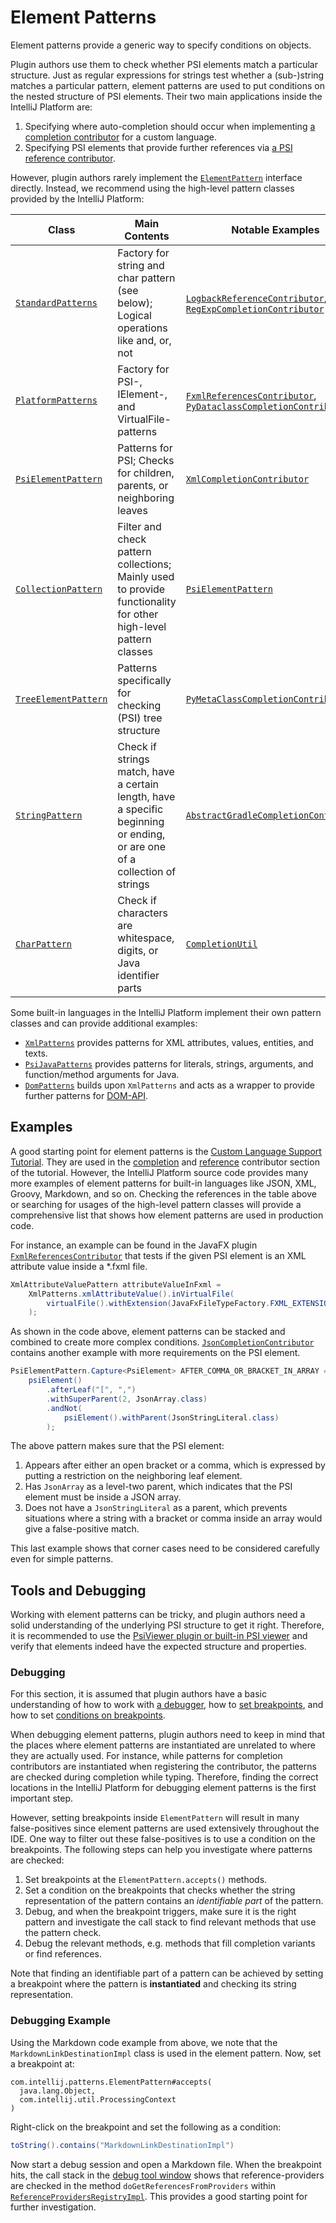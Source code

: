 <!-- Copyright 2000-2023 JetBrains s.r.o. and other contributors. Use of this source code is governed by the Apache 2.0 license that can be found in the LICENSE file. -->

# Element Patterns

<link-summary rel="excerpt"/>
<p id="excerpt">
Element patterns provide a generic way to specify conditions on objects.
</p>
Plugin authors use them to check whether PSI elements match a particular structure.
Just as regular expressions for strings test whether a (sub-)string matches a particular pattern, element patterns are used to put conditions on the nested structure of PSI elements.
Their two main applications inside the IntelliJ Platform are:

1. Specifying where auto-completion should occur when implementing [a completion contributor](completion_contributor.md) for a custom language.
2. Specifying PSI elements that provide further references via [a PSI reference contributor](psi_references.md#contributed-references).

However, plugin authors rarely implement the [`ElementPattern`](%gh-ic%/platform/core-api/src/com/intellij/patterns/ElementPattern.java) interface directly.
Instead, we recommend using the high-level pattern classes provided by the IntelliJ Platform:

| Class                                                                                               | Main Contents                                                                                                             | Notable Examples                                                                                                                                                                                                                                                                          |
|-----------------------------------------------------------------------------------------------------|---------------------------------------------------------------------------------------------------------------------------|-------------------------------------------------------------------------------------------------------------------------------------------------------------------------------------------------------------------------------------------------------------------------------------------|
| [`StandardPatterns`](%gh-ic%/platform/core-api/src/com/intellij/patterns/StandardPatterns.java)     | Factory for string and char pattern (see below); Logical operations like and, or, not                                     | [`LogbackReferenceContributor`](%gh-ic%/plugins/groovy/src/org/jetbrains/plugins/groovy/ext/logback/LogbackReferenceContributor.kt), [`RegExpCompletionContributor`](%gh-ic%/RegExpSupport/src/org/intellij/lang/regexp/RegExpCompletionContributor.java)                                 |
| [`PlatformPatterns`](%gh-ic%/platform/core-api/src/com/intellij/patterns/PlatformPatterns.java)     | Factory for PSI-, IElement-, and VirtualFile-patterns                                                                     | [`FxmlReferencesContributor`](%gh-ic%/plugins/javaFX/src/org/jetbrains/plugins/javaFX/fxml/refs/FxmlReferencesContributor.java), [`PyDataclassCompletionContributor`](%gh-ic%/python/python-psi-impl/src/com/jetbrains/python/codeInsight/completion/PyDataclassCompletionContributor.kt) |
| [`PsiElementPattern`](%gh-ic%/platform/core-api/src/com/intellij/patterns/PsiElementPattern.java)   | Patterns for PSI; Checks for children, parents, or neighboring leaves                                                     | [`XmlCompletionContributor`](%gh-ic%/xml/impl/src/com/intellij/codeInsight/completion/XmlCompletionContributor.java)                                                                                                                                                                      |
| [`CollectionPattern`](%gh-ic%/platform/core-api/src/com/intellij/patterns/CollectionPattern.java)   | Filter and check pattern collections; Mainly used to provide functionality for other high-level pattern classes           | [`PsiElementPattern`](%gh-ic%/platform/core-api/src/com/intellij/patterns/PsiElementPattern.java)                                                                                                                                                                                         |
| [`TreeElementPattern`](%gh-ic%/platform/core-api/src/com/intellij/patterns/TreeElementPattern.java) | Patterns specifically for checking (PSI) tree structure                                                                   | [`PyMetaClassCompletionContributor`](%gh-ic%/python/python-psi-impl/src/com/jetbrains/python/codeInsight/completion/PyMetaClassCompletionContributor.java)                                                                                                                                |
| [`StringPattern`](%gh-ic%/platform/core-api/src/com/intellij/patterns/StringPattern.java)           | Check if strings match, have a certain length, have a specific beginning or ending, or are one of a collection of strings | [`AbstractGradleCompletionContributor`](%gh-ic%/plugins/gradle/java/src/codeInsight/AbstractGradleCompletionContributor.kt)                                                                                                                                                               |
| [`CharPattern`](%gh-ic%/platform/core-api/src/com/intellij/patterns/CharPattern.java)               | Check if characters are whitespace, digits, or Java identifier parts                                                      | [`CompletionUtil`](%gh-ic%/platform/analysis-impl/src/com/intellij/codeInsight/completion/CompletionUtil.java)                                                                                                                                                                            |

Some built-in languages in the IntelliJ Platform implement their own pattern classes and can provide additional examples:

- [`XmlPatterns`](%gh-ic%/xml/xml-psi-api/src/com/intellij/patterns/XmlPatterns.java) provides patterns for XML attributes, values, entities, and texts.
- [`PsiJavaPatterns`](%gh-ic%/java/java-psi-api/src/com/intellij/patterns/PsiJavaPatterns.java) provides patterns for literals, strings, arguments, and function/method arguments for Java.
- [`DomPatterns`](%gh-ic%/xml/dom-openapi/src/com/intellij/patterns/DomPatterns.java) builds upon `XmlPatterns` and acts as a wrapper to provide further patterns for [DOM-API](xml_dom_api.md).

## Examples

A good starting point for element patterns is the [Custom Language Support Tutorial](custom_language_support_tutorial.md).
They are used in the [completion](completion_contributor.md#define-a-completion-contributor) and [reference](reference_contributor.md#define-a-reference-contributor) contributor section of the tutorial.
However, the IntelliJ Platform source code provides many more examples of element patterns for built-in languages like JSON, XML, Groovy, Markdown, and so on.
Checking the references in the table above or searching for usages of the high-level pattern classes will provide a comprehensive list that shows how element patterns are used in production code.

For instance, an example can be found in the JavaFX plugin [`FxmlReferencesContributor`](%gh-ic%/plugins/javaFX/src/org/jetbrains/plugins/javaFX/fxml/refs/FxmlReferencesContributor.java) that tests if the given PSI element is an XML attribute value inside a <path>*.fxml</path> file.

```java
XmlAttributeValuePattern attributeValueInFxml =
    XmlPatterns.xmlAttributeValue().inVirtualFile(
        virtualFile().withExtension(JavaFxFileTypeFactory.FXML_EXTENSION)
    );
```

As shown in the code above, element patterns can be stacked and combined to create more complex conditions.
[`JsonCompletionContributor`](%gh-ic%/json/src/com/intellij/json/codeinsight/JsonCompletionContributor.java) contains another example with more requirements on the PSI element.

```java
PsiElementPattern.Capture<PsiElement> AFTER_COMMA_OR_BRACKET_IN_ARRAY =
    psiElement()
        .afterLeaf("[", ",")
        .withSuperParent(2, JsonArray.class)
        .andNot(
            psiElement().withParent(JsonStringLiteral.class)
        );
```

The above pattern makes sure that the PSI element:

1. Appears after either an open bracket or a comma, which is expressed by putting a restriction on the neighboring leaf element.
2. Has `JsonArray` as a level-two parent, which indicates that the PSI element must be inside a JSON array.
3. Does not have a `JsonStringLiteral` as a parent, which prevents situations where a string with a bracket or comma inside an array would give a false-positive match.

This last example shows that corner cases need to be considered carefully even for simple patterns.

## Tools and Debugging

Working with element patterns can be tricky, and plugin authors need a solid understanding of the underlying PSI structure to get it right.
Therefore, it is recommended to use the [PsiViewer plugin or built-in PSI viewer](explore_api.md#31-use-internal-mode-and-psiviewer) and verify that elements indeed have the expected structure and properties.

### Debugging

For this section, it is assumed that plugin authors have a basic understanding of how to work with [a debugger](https://www.jetbrains.com/help/idea/debugging-code.html), how to [set breakpoints](https://www.jetbrains.com/help/idea/using-breakpoints.html#set-breakpoints), and how to set [conditions on breakpoints](https://www.jetbrains.com/help/idea/using-breakpoints.html#properties).

When debugging element patterns, plugin authors need to keep in mind that the places where element patterns are instantiated are unrelated to where they are actually used.
For instance, while patterns for completion contributors are instantiated when registering the contributor, the patterns are checked during completion while typing.
Therefore, finding the correct locations in the IntelliJ Platform for debugging element patterns is the first important step.

However, setting breakpoints inside `ElementPattern` will result in many false-positives since element patterns are used extensively throughout the IDE.
One way to filter out these false-positives is to use a condition on the breakpoints.
The following steps can help you investigate where patterns are checked:

1. Set breakpoints at the `ElementPattern.accepts()` methods.
2. Set a condition on the breakpoints that checks whether the string representation of the pattern contains an _identifiable part_ of the pattern.
3. Debug, and when the breakpoint triggers, make sure it is the right pattern and investigate the call stack to find relevant methods that use the pattern check.
4. Debug the relevant methods, e.g. methods that fill completion variants or find references.

Note that finding an identifiable part of a pattern can be achieved by setting a breakpoint where the pattern is **instantiated** and checking its string representation.

### Debugging Example

Using the Markdown code example from above, we note that the `MarkdownLinkDestinationImpl` class is used in the element pattern.
Now, set a breakpoint at:

```text
com.intellij.patterns.ElementPattern#accepts(
  java.lang.Object,
  com.intellij.util.ProcessingContext
)
```

Right-click on the breakpoint and set the following as a condition:

```java
toString().contains("MarkdownLinkDestinationImpl")
```

Now start a debug session and open a Markdown file.
When the breakpoint hits, the call stack in the [debug tool window](https://www.jetbrains.com/help/idea/debug-tool-window.html) shows that reference-providers are checked in the method `doGetReferencesFromProviders` within [`ReferenceProvidersRegistryImpl`](%gh-ic%/platform/core-impl/src/com/intellij/psi/impl/source/resolve/reference/ReferenceProvidersRegistryImpl.java).
This provides a good starting point for further investigation.
